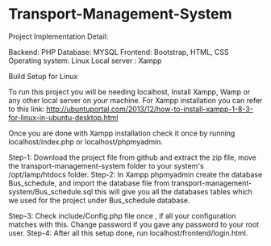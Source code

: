 # Transport-Management-System
Project Implementation Detail:

Backend: PHP
Database: MYSQL
Frontend: Bootstrap, HTML, CSS
Operating system: Linux
Local server : Xampp

Build Setup for Linux

To run this project you will be needing localhost, Install Xampp, Wamp or any other local server on your machine.
For Xampp installation you can refer to this link: http://ubuntuportal.com/2013/12/how-to-install-xampp-1-8-3-for-linux-in-ubuntu-desktop.html

Once you are done with Xampp installation check it once by running localhost/index.php or localhost/phpmyadmin.

Step-1: Download the project file from github and extract the zip file, move the transport-management-system folder to your system's /opt/lamp/htdocs folder.
Step-2: In Xampp phpmyadmin create the database Bus_schedule, and import the database file from transport-management-system/Bus_schedule.sql
this will give you all the databases tables which we used for the project under Bus_schedule database.

Step-3: Check include/Config.php file once , if all your configuration matches with this. Change password if you gave any password to your root user.
Step-4: After all this setup done, run localhost/frontend/login.html.
